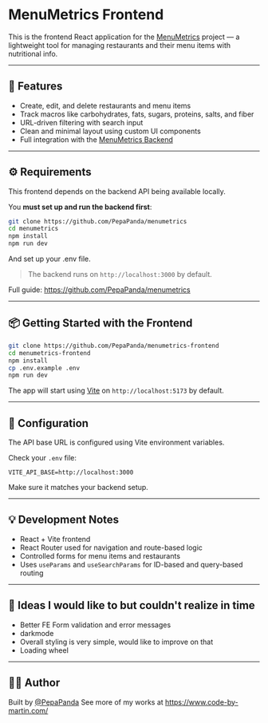 # MenuMetrics Frontend

This is the frontend React application for the [MenuMetrics](https://github.com/PepaPanda/menumetrics) project — a lightweight tool for managing restaurants and their menu items with nutritional info.

---

## 🚀 Features

- Create, edit, and delete restaurants and menu items
- Track macros like carbohydrates, fats, sugars, proteins, salts, and fiber
- URL-driven filtering with search input
- Clean and minimal layout using custom UI components
- Full integration with the [MenuMetrics Backend](https://github.com/PepaPanda/menumetrics)

---

## ⚙️ Requirements

This frontend depends on the backend API being available locally.

You **must set up and run the backend first**:

```bash
git clone https://github.com/PepaPanda/menumetrics
cd menumetrics
npm install
npm run dev
```

And set up your .env file.

> The backend runs on `http://localhost:3000` by default.

Full guide: https://github.com/PepaPanda/menumetrics

---

## 📦 Getting Started with the Frontend

```bash
git clone https://github.com/PepaPanda/menumetrics-frontend
cd menumetrics-frontend
npm install
cp .env.example .env
npm run dev
```

The app will start using [Vite](https://vitejs.dev/) on `http://localhost:5173` by default.

---

## 🔧 Configuration

The API base URL is configured using Vite environment variables.

Check your `.env` file:

```
VITE_API_BASE=http://localhost:3000
```

Make sure it matches your backend setup.

---

## 💡 Development Notes

- React + Vite frontend
- React Router used for navigation and route-based logic
- Controlled forms for menu items and restaurants
- Uses `useParams` and `useSearchParams` for ID-based and query-based routing

---

## 🧪 Ideas I would like to but couldn't realize in time

- Better FE Form validation and error messages
- darkmode
- Overall styling is very simple, would like to improve on that
- Loading wheel

---

## 🧑‍💻 Author

Built by [@PepaPanda](https://github.com/PepaPanda)
See more of my works at https://www.code-by-martin.com/
